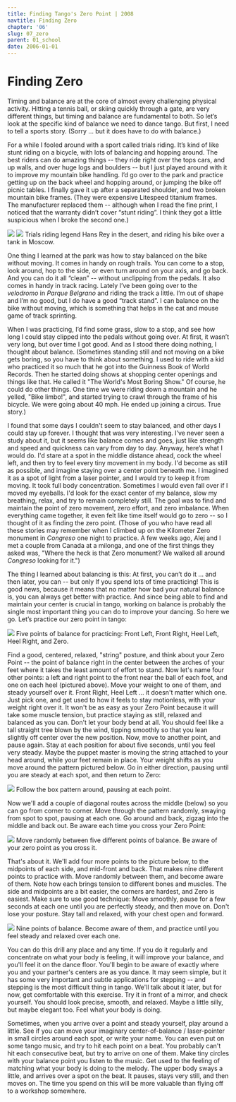 ```yaml
---
title: Finding Tango's Zero Point | 2008
navtitle: Finding Zero
chapter: '06'
slug: 07_zero
parent: 01_school
date: 2006-01-01
---
```


# Finding Zero

Timing and balance are at the core of almost every challenging physical activity. Hitting a tennis ball, or skiing quickly through a gate, are very different things, but timing and balance are fundamental to both. So let’s look at the specific kind of balance we need to dance tango. But first, I need to tell a sports story. (Sorry ... but it does have to do with balance.)

For a while I fooled around with a sport called trials riding. It’s kind of like stunt riding on a bicycle, with lots of balancing and hopping around. The best riders can do amazing things -- they ride right over the tops cars, and up walls, and over huge logs and boulders -- but I just played around with it to improve my mountain bike handling. I’d go over to the park and practice getting up on the back wheel and hopping around, or jumping the bike off picnic tables. I finally gave it up after a separated shoulder, and two broken mountain bike frames. (They were expensive Litespeed titanium frames. The manufacturer replaced them -- although when I read the fine print, I noticed that the warranty didn’t cover “stunt riding”. I think they got a little suspicious when I broke the second one.)

![](/6_pics/photos/hans1W.jpg)
![](/6_pics/photos/hanstankW.jpg)
Trials riding legend Hans Rey in the desert, and riding his bike over a tank in Moscow.

One thing I learned at the park was how to stay balanced on the bike without moving. It comes in handy on rough trails. You can come to a stop, look around, hop to the side, or even turn around on your axis, and go back. And you can do it all “clean” -- without unclipping from the pedals. It also comes in handy in track racing. Lately I’ve been going over to the _velodromo_ in _Parque Belgrano_ and riding the track a little. I’m out of shape and I’m no good, but I do have a good “track stand”. I can balance on the bike without moving, which is something that helps in the cat and mouse game of track sprinting.

When I was practicing, I’d find some grass, slow to a stop, and see how long I could stay clipped into the pedals without going over. At first, it wasn’t very long, but over time I got good. And as I stood there doing nothing, I thought about balance. (Sometimes standing still and not moving on a bike gets boring, so you have to think about something. I used to ride with a kid who practiced it so much that he got into the Guinness Book of World Records. Then he started doing shows at shopping center openings and things like that. He called it "The World's Most Boring Show." Of course, he could do other things. One time we were riding down a mountain and he yelled, "Bike limbo!", and started trying to crawl through the frame of his bicycle. We were going about 40 mph. He ended up joining a circus. True story.)

I found that some days I couldn't seem to stay balanced, and other days I could stay up forever. I thought that was very interesting. I’ve never seen a study about it, but it seems like balance comes and goes, just like strength and speed and quickness can vary from day to day. Anyway, here’s what I would do. I'd stare at a spot in the middle distance ahead, cock the wheel left, and then try to feel every tiny movement in my body. I'd become as still as possible, and imagine staying over a center point beneath me. I imagined it as a spot of light from a laser pointer, and I would try to keep it from moving. It took full body concentration. Sometimes I would even fall over if I moved my eyeballs. I'd look for the exact center of my balance, slow my breathing, relax, and try to remain completely still. The goal was to find and maintain the point of zero movement, zero effort, and zero imbalance. When everything came together, it even felt like time itself would go to zero -- so I thought of it as finding the zero point. (Those of you who have read all these stories may remember when I climbed up on the Kilometer Zero monument in _Congreso_ one night to practice. A few weeks ago, Alej and I met a couple from Canada at a milonga, and one of the first things they asked was, "Where the heck is that Zero monument? We walked all around _Congreso_ looking for it.")

The thing I learned about balancing is this:  At first, you can’t do it ... and then later, you can -- but only If you spend lots of time practicing! This is good news, because it means that no matter how bad your natural balance is, you can always get better with practice. And since being able to find and maintain your center is crucial in tango, working on balance is probably the single most important thing you can do to improve your dancing. So here we go. Let’s practice our zero point in tango:

![](/6_pics/stick_man/feet1W.jpg)
Five points of balance for practicing: Front Left, Front Right,
Heel Left, Heel Right, and Zero.

Find a good, centered, relaxed, "string" posture, and think about your Zero Point -- the point of balance right in the center between the arches of your feet where it takes the least amount of effort to stand. Now let's name four other points: a left and right point to the front near the ball of each foot, and one on each heel (pictured above). Move your weight to one of them, and steady yourself over it. Front Right, Heel Left ... it doesn't matter which one. Just pick one, and get used to how it feels to stay motionless, with your weight right over it. It won't be as easy as your Zero Point because it will take some muscle tension, but practice staying as still, relaxed and balanced as you can. Don't let your body bend at all. You should feel like a tall straight tree blown by the wind, tipping smoothly so that you lean slightly off center over the new position. Now, move to another point, and pause again. Stay at each position for about five seconds, until you feel very steady. Maybe the puppet master is moving the string attached to your head around, while your feet remain in place. Your weight shifts as you move around the pattern pictured below. Go in either direction, pausing until you are steady at each spot, and then return to Zero:

![](/6_pics/stick_man/feet2W.jpg)
Follow the box pattern around, pausing at each point.

Now we'll add a couple of diagonal routes across the middle (below) so you can go from corner to corner. Move through the pattern randomly, swaying from spot to spot, pausing at each one. Go around and back, zigzag into the middle and back out. Be aware each time you cross your Zero Point:

![](/6_pics/stick_man/feet3W.jpg)
Move randomly between five different points of balance.
Be aware of your zero point as you cross it.

That's about it. We'll add four more points to the picture below, to the midpoints of each side, and mid-front and back. That makes nine different points to practice with. Move randomly between them, and become aware of them. Note how each brings tension to different bones and muscles. The side and midpoints are a bit easier, the corners are hardest, and Zero is easiest. Make sure to use good technique: Move smoothly, pause for a few seconds at each one until you are perfectly steady, and then move on. Don't lose your posture. Stay tall and relaxed, with your chest open and forward.

![](/6_pics/stick_man/balance5W.jpg)
Nine points of balance. Become aware of them, and
practice until you feel steady and relaxed over each one.

You can do this drill any place and any time. If you do it regularly and concentrate on what your body is feeling, it will improve your balance, and you'll feel it on the dance floor. You'll begin to be aware of exactly where you and your partner's centers are as you dance. It may seem simple, but it has some very important and subtle applications for stepping -- and stepping is the most difficult thing in tango. We'll talk about it later, but for now, get comfortable with this exercise. Try it in front of a mirror, and check yourself. You should look precise, smooth, and relaxed. Maybe a little silly, but maybe elegant too. Feel what your body is doing.

Sometimes, when you arrive over a point and steady yourself, play around a little. See if you can move your imaginary center-of-balance / laser-pointer in small circles around each spot, or write your name. You can even put on some tango music, and try to hit each point on a beat. You probably can't hit each consecutive beat, but try to arrive on one of them. Make tiny circles with your balance point you listen to the music. Get used to the feeling of matching what your body is doing to the melody. The upper body sways a little, and arrives over a spot on the beat. It pauses, stays very still, and then moves on. The time you spend on this will be more valuable than flying off to a workshop somewhere.
